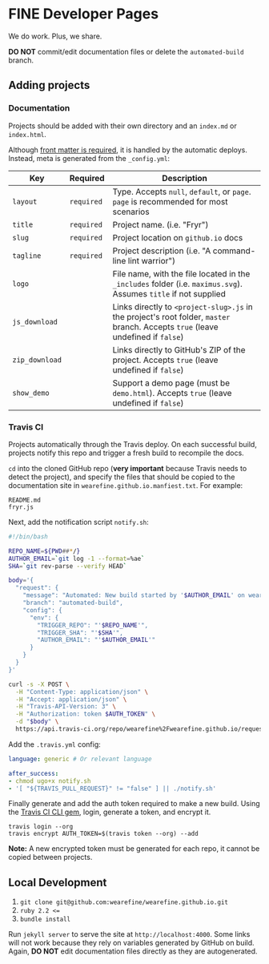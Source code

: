 # FINE Developer Pages

We do work. Plus, we share.

**DO NOT** commit/edit documentation files or delete the `automated-build` branch.

## Adding projects

### Documentation

Projects should be added with their own directory and an `index.md` or `index.html`.

Although [front matter is required](https://help.github.com/articles/configuring-jekyll/#front-matter-is-required), it is handled by the automatic deploys. Instead, meta is generated from the `_config.yml`:

| Key | Required | Description |
|---|---|---|
| `layout` | `required` | Type. Accepts `null`, `default`, or `page`. `page` is recommended for most scenarios |
| `title` | `required` | Project name. (i.e. "Fryr") |
| `slug` | `required` | Project location on `github.io` docs |
| `tagline` | `required` | Project description (i.e. "A command-line lint warrior") |
| `logo` | | File name, with the file located in the `_includes` folder (i.e. `maximus.svg`). Assumes `title` if not supplied |
| `js_download` | | Links directly to `<project-slug>.js` in the project's root folder, `master` branch. Accepts `true` (leave undefined if `false`) |
| `zip_download` | | Links directly to GitHub's ZIP of the project. Accepts `true` (leave undefined if `false`) |
| `show_demo` | | Support a demo page (must be `demo.html`). Accepts `true` (leave undefined if `false`) |

### Travis CI

Projects automatically  through the Travis deploy. On each successful build, projects notify this repo and trigger a fresh build to recompile the docs. 

`cd` into the cloned GitHub repo (**very important** because Travis needs to detect the project), and specify the files that should be copied to the documentation site in `wearefine.github.io.manfiest.txt`. For example: 

```
README.md
fryr.js
```

Next, add the notification script `notify.sh`: 

```bash
#!/bin/bash

REPO_NAME=${PWD##*/}
AUTHOR_EMAIL=`git log -1 --format=%ae`
SHA=`git rev-parse --verify HEAD`

body='{
  "request": {
    "message": "Automated: New build started by '$AUTHOR_EMAIL' on wearefine/'$REPO_NAME'@'$SHA'",
    "branch": "automated-build",
    "config": {
      "env": {
        "TRIGGER_REPO": "'$REPO_NAME'",
        "TRIGGER_SHA": "'$SHA'",
        "AUTHOR_EMAIL": "'$AUTHOR_EMAIL'"
      }
    }
  }
}'

curl -s -X POST \
  -H "Content-Type: application/json" \
  -H "Accept: application/json" \
  -H "Travis-API-Version: 3" \
  -H "Authorization: token $AUTH_TOKEN" \
  -d "$body" \
  https://api.travis-ci.org/repo/wearefine%2Fwearefine.github.io/requests
```

Add the `.travis.yml` config:

```yml
language: generic # Or relevant language

after_success:
- chmod ugo+x notify.sh
- '[ "${TRAVIS_PULL_REQUEST}" != "false" ] || ./notify.sh'
```

Finally generate and add the auth token required to make a new build. Using the [Travis CI CLI gem](https://github.com/travis-ci/travis.rb), login, generate a token, and encrypt it.

```
travis login --org
travis encrypt AUTH_TOKEN=$(travis token --org) --add
```

**Note:** A new encrypted token must be generated for each repo, it cannot be copied between projects.

## Local Development

1. `git clone git@github.com:wearefine/wearefine.github.io.git`
1. `ruby 2.2 <=`
1. `bundle install`

Run `jekyll server` to serve the site at `http://localhost:4000`. Some links will not work because they rely on variables generated by GitHub on build. Again, **DO NOT** edit documentation files directly as they are autogenerated.
